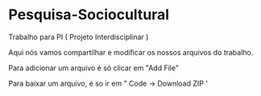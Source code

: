 # Pesquisa-Sociocultural
Trabalho para PI ( Projeto Interdisciplinar )

Aqui nós vamos compartilhar e modificar os nossos arquivos do trabalho.

Para adicionar um arquivo é só clicar em "Add File"


Para baixar um arquivo, é so ir em "  Code -> Download ZIP '
